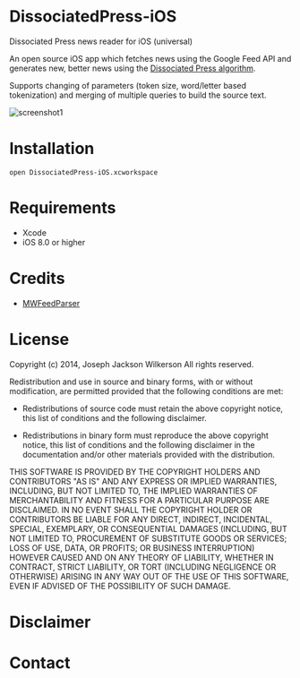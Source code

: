 DissociatedPress-iOS
====================

Dissociated Press news reader for iOS (universal)

An open source iOS app which fetches news using the Google Feed API and generates new, better news using the [Dissociated Press algorithm][1].

Supports changing of parameters (token size, word/letter based tokenization) and merging of multiple queries to build the source text.

![screenshot1](http://i.imgur.com/7GwY7L6.png)

Installation
====================
```
open DissociatedPress-iOS.xcworkspace
```

Requirements
====================
* Xcode
* iOS 8.0 or higher

Credits
====================
* [MWFeedParser][2]  

License
====================
Copyright (c) 2014, Joseph Jackson Wilkerson
All rights reserved.

Redistribution and use in source and binary forms, with or without
modification, are permitted provided that the following conditions are met:

* Redistributions of source code must retain the above copyright notice, this
  list of conditions and the following disclaimer.

* Redistributions in binary form must reproduce the above copyright notice,
  this list of conditions and the following disclaimer in the documentation
  and/or other materials provided with the distribution.

THIS SOFTWARE IS PROVIDED BY THE COPYRIGHT HOLDERS AND CONTRIBUTORS "AS IS"
AND ANY EXPRESS OR IMPLIED WARRANTIES, INCLUDING, BUT NOT LIMITED TO, THE
IMPLIED WARRANTIES OF MERCHANTABILITY AND FITNESS FOR A PARTICULAR PURPOSE ARE
DISCLAIMED. IN NO EVENT SHALL THE COPYRIGHT HOLDER OR CONTRIBUTORS BE LIABLE
FOR ANY DIRECT, INDIRECT, INCIDENTAL, SPECIAL, EXEMPLARY, OR CONSEQUENTIAL
DAMAGES (INCLUDING, BUT NOT LIMITED TO, PROCUREMENT OF SUBSTITUTE GOODS OR
SERVICES; LOSS OF USE, DATA, OR PROFITS; OR BUSINESS INTERRUPTION) HOWEVER
CAUSED AND ON ANY THEORY OF LIABILITY, WHETHER IN CONTRACT, STRICT LIABILITY,
OR TORT (INCLUDING NEGLIGENCE OR OTHERWISE) ARISING IN ANY WAY OUT OF THE USE
OF THIS SOFTWARE, EVEN IF ADVISED OF THE POSSIBILITY OF SUCH DAMAGE.

Disclaimer
====================

Contact
====================



  [1]: http://en.wikipedia.org/wiki/Dissociated_press
  [2]: https://github.com/mwaterfall/MWFeedParser
